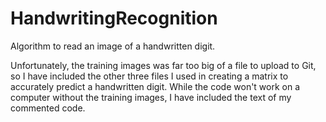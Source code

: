 # HandwritingRecognition
Algorithm to read an image of a handwritten digit.

Unfortunately, the training images was far too big of a file to upload to Git, so I have included the other three files I used in creating a matrix to accurately predict a handwritten digit. While the code won't work on a computer without the training images, I have included the text of my commented code.
